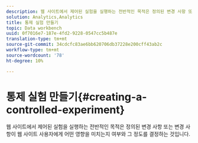```yaml
---
description: 웹 사이트에서 제어된 실험을 실행하는 전반적인 목적은 정의된 변경 사항 또는 변경 사항이 웹 사이트 사용자에게 어떤 영향을 미치는지 여부와 그 정도를 결정하는 것입니다.
solution: Analytics,Analytics
title: 통제 실험 만들기
topic: Data workbench
uuid: 0f7016e7-187e-4fd2-9228-0547cc5b487e
translation-type: tm+mt
source-git-commit: 34cdcfc83ae6bb620706db37228e200cff43ab2c
workflow-type: tm+mt
source-wordcount: '78'
ht-degree: 10%

---
```



# 통제 실험 만들기{#creating-a-controlled-experiment}

웹 사이트에서 제어된 실험을 실행하는 전반적인 목적은 정의된 변경 사항 또는 변경 사항이 웹 사이트 사용자에게 어떤 영향을 미치는지 여부와 그 정도를 결정하는 것입니다.


